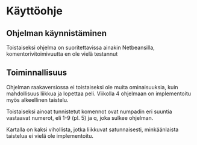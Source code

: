 # Käyttöohje

## Ohjelman käynnistäminen

Toistaiseksi ohjelma on suoritettavissa ainakin Netbeansilla, komentorivitoimivuutta en ole vielä testannut

## Toiminnallisuus

Ohjelman raakaversiossa ei toistaiseksi ole muita ominaisuuksia, kuin mahdollisuus liikkua ja lopettaa peli.
Viikolla 4 ohjelmaan on implementoitu myös alkeellinen taistelu. 

Toistaiseksi ainoat tunnistetut komennot ovat numpadin eri suuntia vastaavat numerot, eli 1-9 (pl. 5) ja q, joka sulkee ohjelman.

Kartalla on kaksi vihollista, jotka liikkuvat satunnaisesti, minkäänlaista taistelua ei vielä ole implementoitu.
